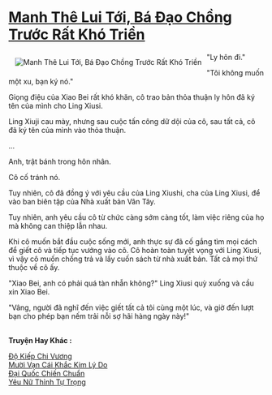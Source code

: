 <a href="https://truyentiki.com/manh-the-lui-toi-ba-dao-chong-truoc-rat-kho-trien.33909/" title="Manh Thê Lui Tới, Bá Đạo Chồng Trước Rất Khó Triền"><h1>Manh Thê Lui Tới, Bá Đạo Chồng Trước Rất Khó Triền</h1></a><div style="display:table"><img align="right" style="float: left; padding: 10px;" src="https://truyentiki.com/a/img/str/src/33909.jpg" alt="Manh Thê Lui Tới, Bá Đạo Chồng Trước Rất Khó Triền">"Ly hôn đi." <p></p> "Tôi không muốn một xu, bạn ký nó." <p></p> Giọng điệu của Xiao Bei rất khó khăn, cô trao bản thỏa thuận ly hôn đã ký tên của mình cho Ling Xiusi. <p></p> Ling Xiuji cau mày, nhưng sau cuộc tấn công dữ dội của cô, sau tất cả, cô đã ký tên của mình vào thỏa thuận. <p></p> ... <p></p> Anh, trật bánh trong hôn nhân. <p></p> Cô cố tránh nó. <p></p> Tuy nhiên, cô đã đồng ý với yêu cầu của Ling Xiushi, cha của Ling Xiusi, để vào ban biên tập của Nhà xuất bản Vân Tây. <p></p> Tuy nhiên, anh yêu cầu cô từ chức càng sớm càng tốt, làm việc riêng của họ mà không can thiệp lẫn nhau. <p></p> Khi cô muốn bắt đầu cuộc sống mới, anh thực sự đã cố gắng tìm mọi cách để giết cô và tiếp tục vướng vào cô. Cô hoàn toàn tuyệt vọng với Ling Xiusi, vì vậy cô muốn chống trả và lấy cuốn sách từ nhà xuất bản. Tất cả mọi thứ thuộc về cô ấy. <p></p> "Xiao Bei, anh có phải quá tàn nhẫn không?" Ling Xiusi quỳ xuống và cầu xin Xiao Bei. <p></p> "Vâng, người đã nghĩ đến việc giết tất cả tôi cùng một lúc, và giờ đến lượt bạn cho phép bạn nếm trải nỗi sợ hãi hàng ngày này!"</div><p><br><b>Truyện Hay Khác :</b></p><a href="https://truyentiki.com/do-kiep-chi-vuong.33908/" alt="Độ Kiếp Chi Vương">Độ Kiếp Chi Vương</a><br/><a href="https://github.com/nownovels/top500/tree/master/truyenhay/33857/" alt="Mười Vạn Cái Khắc Kim Lý Do">Mười Vạn Cái Khắc Kim Lý Do</a><br/><a href="https://github.com/nownovels/top500/tree/master/truyenhay/33824/" alt="Đại Quốc Chiến Chuẩn">Đại Quốc Chiến Chuẩn</a><br/><a href="https://github.com/nownovels/top500/tree/master/truyenhay/33917/" alt="Yêu Nữ Thỉnh Tự Trọng">Yêu Nữ Thỉnh Tự Trọng</a><br/>